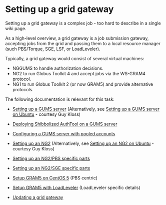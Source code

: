 # Setting up a grid gateway

Setting up a grid gateway is a complex job - too hard to describe in a single wiki page.

As a high-level overview, a grid gateway is a job submission gateway, accepting jobs from the grid and passing them to a local resource manager (such PBS/Torque, SGE, LSF, or LoadLeveler).

Typically, a grid gateway would consist of several virtual machines:

- NGGUMS to handle authorization decisions.
- NG2 to run Globus Toolkit 4 and accept jobs via the WS-GRAM4 protocol.
- NG1 to run Globus Toolkit 2 (or now GRAM5) and provide alternative protocols.

The following documentation is relevant for this task:

- [Setting up a GUMS server](setting-up-a-gums-server.md) (Alternatively, see [Setting up a GUMS server on Ubuntu](setting-up-a-gums-server-on-ubuntu.md) - courtesy Guy Kloss)
	
- [Deploying Shibbolized AuthTool on a GUMS server](deploying-shibbolized-authtool-on-a-gums-server.md)
- [Configuring a GUMS server with pooled accounts](configuring-a-gums-server-with-pooled-accounts.md)
- [Setting up an NG2](setting-up-an-ng2.md) (Alternatively, see [Setting up an NG2 on Ubuntu](setting-up-an-ng2-on-ubuntu.md) - courtesy Guy Kloss)
	
- [Setting up an NG2/PBS specific parts](setting-up-an-ng2-pbs-specific-parts.md)
- [Setting up an NG2/SGE specific parts](setting-up-an-ng2-sge-specific-parts.md)

- [Setup GRAM5 on CentOS 5](setup-gram5-on-centos-5.md) (PBS centric)
	
- [Setup GRAM5 with LoadLeveler](setup-gram5-with-loadleveler.md) (LoadLeveler specific details)

- [Updating a grid gateway](updating-a-grid-gateway.md)
